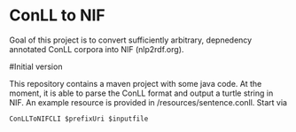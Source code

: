 ConLL to NIF
=================

Goal of this project is to convert sufficiently arbitrary, depnedency annotated ConLL corpora into NIF (nlp2rdf.org).

#Initial version

This repository contains a maven project with some java code. At the moment, it is able to parse the ConLL format and output a turtle string in NIF. An example resource is provided in /resources/sentence.conll. Start via 

````
ConLLToNIFCLI $prefixUri $inputfile

````
